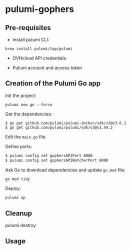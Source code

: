 # pulumi-gophers

## Pre-requisites

* Install pulumi CLI:

```
brew install pulumi/tap/pulumi
```

* OVHcloud API credentials.

* Pulumi account and access token

## Creation of the Pulumi Go app

Init the project:

```
pulumi new go --force
```

Get the dependencies:

```
$ go get github.com/pulumi/pulumi-docker/sdk/v3@v3.6.1
$ go get github.com/pulumi/pulumi/sdk/v3@v3.44.2
```

Edit the `main.go` file.

Define ports:

```bash
$ pulumi config set gophersAPIPort 8080
$ pulumi config set gophersAPIWatcherPort 8000
```

Ask Go to download dependencies and update `go.mod`  file:

```bash
go mod tidy
```

Deploy:

```bash
pulumi up
```

## Cleanup

pulumi destroy

## Usage